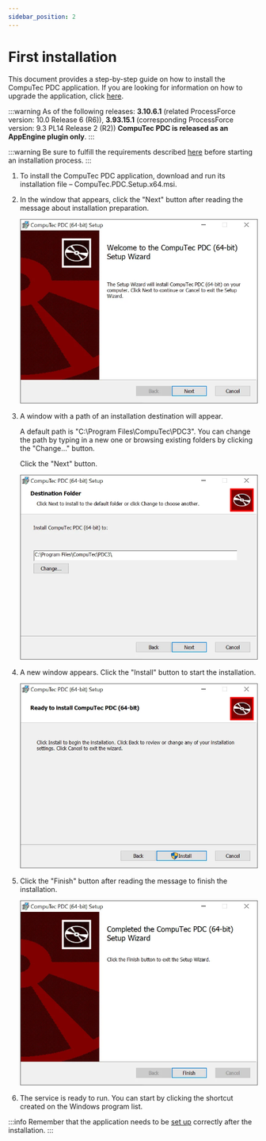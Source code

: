 ```yaml
---
sidebar_position: 2
---
```


# First installation

This document provides a step-by-step guide on how to install the CompuTec PDC application. If you are looking for information on how to upgrade the application, click [here](./application-upgrade.md).

:::warning
As of the following releases: **3.10.6.1** (related ProcessForce version: 10.0 Release 6 (R6)), **3.93.15.1** (corresponding ProcessForce version: 9.3 PL14 Release 2 (R2)) **CompuTec PDC is released as an AppEngine plugin only**.
:::

:::warning
Be sure to fulfill the requirements described [here](./requirements.md) before starting an installation process.
:::

1. To install the CompuTec PDC application, download and run its installation file <!-- TODO: Link --> – CompuTec.PDC.Setup.x64.msi.

2. In the window that appears, click the "Next" button after reading the message about installation preparation.

    ![PDC nstallation](./media/first-installation/pdc-instalation.webp)

3. A window with a path of an installation destination will appear.
  
    A default path is "C:\Program Files\CompuTec\PDC3\". You can change the path by typing in a new one or browsing existing folders by clicking the "Change..." button.  
  
    Click the "Next" button.  
  
    ![PDC Destination Folder](./media/first-installation/pdc-instalation-destination-folder.webp)

4. A new window appears. Click the "Install" button to start the installation.
  
    ![PDC Installation Ready](./media/first-installation/pdc-installation-ready.webp)

5. Click the "Finish" button after reading the message to finish the installation.
  
    ![PDC Installation Finish](./media/first-installation/pdc-installation-finish.webp)

6. The service is ready to run. You can start by clicking the shortcut created on the Windows program list.

:::info
Remember that the application needs to be [set up](../setting-up-the-application/setting-up-the-application.md) correctly after the installation.
:::

